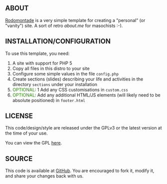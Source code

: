 ## ABOUT ##

[Rodomontade](http://en.wikipedia.org/wiki/Rodomontade) is a very simple
template for creating a "personal" (or "vanity") site. A sort of retro
*about.me* for masochists :-).

## INSTALLATION/CONFIGURATION ##

To use this template, you need:

1. A site with support for PHP 5
1. Copy all files in this distro to your site
1. Configure some simple values in the file `config.php`
1. Create sections (slides) describing your life and activities
   in the directory `sections` under your installation
1. <span style='color: #280;'>OPTIONAL</span>:
1  Add any CSS customisations in `custom.css`
1. <span style='color: #280;'>OPTIONAL</span>:
   Add any additional HTML/JS elements (will likely need to
   be absolute positioned) in `footer.html`

## LICENSE ##

This code/design/style are released under the GPLv3 or the latest
version at the time of your use.

You can view the GPL [here](http://www.gnu.org/copyleft/gpl.html).

## SOURCE ##

This code is available at
[GitHub](https://github.com/ahrencode/).
You are encouraged to fork it, modify it, and share your changes back with us.

